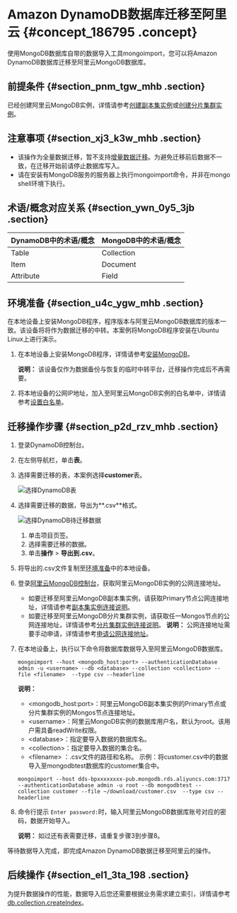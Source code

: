 # Amazon DynamoDB数据库迁移至阿里云 {#concept_186795 .concept}

使用MongoDB数据库自带的数据导入工具mongoimport，您可以将Amazon DynamoDB数据库迁移至阿里云MongoDB数据库。

## 前提条件 {#section_pnm_tgw_mhb .section}

已经创建阿里云MongoDB实例，详情请参考[创建副本集实例](../../../../cn.zh-CN/副本集快速入门/创建副本集实例.md#)或[创建分片集群实例](../../../../cn.zh-CN/分片集群快速入门/创建分片集群实例.md#)。

## 注意事项 {#section_xj3_k3w_mhb .section}

-   该操作为全量数据迁移，暂不支持[增量数据迁移](https://help.aliyun.com/knowledge_detail/39252.html)。为避免迁移前后数据不一致，在迁移开始前请停止数据库写入。
-   请在安装有MongoDB服务的服务器上执行mongoimport命令，并非在mongo shell环境下执行。

## 术语/概念对应关系 {#section_ywn_0y5_3jb .section}

|DynamoDB中的术语/概念|MongoDB中的术语/概念|
|:--------------|:-------------|
|Table|Collection|
|Item|Document|
|Attribute|Field|

## 环境准备 {#section_u4c_ygw_mhb .section}

在本地设备上安装MongoDB程序，程序版本与阿里云MongoDB数据库的版本一致。该设备将将作为数据迁移的中转。本案例将MongoDB程序安装在Ubuntu Linux上进行演示。

1.  在本地设备上安装MongoDB程序，详情请参考[安装MongoDB](https://docs.mongodb.com/manual/administration/install-community/)。

    **说明：** 该设备仅作为数据备份与恢复的临时中转平台，迁移操作完成后不再需要。

2.  将本地设备的公网IP地址，加入至阿里云MongoDB实例的白名单中，详情请参考[设置白名单](cn.zh-CN/用户指南/数据安全性/设置白名单.md#)。

## 迁移操作步骤 {#section_p2d_rzv_mhb .section}

1.  登录DynamoDB控制台。
2.  在左侧导航栏，单击**表**。
3.  选择需要迁移的表，本案例选择**customer**表。

    ![选择DynamoDB表](http://static-aliyun-doc.oss-cn-hangzhou.aliyuncs.com/assets/img/161016/155618720745065_zh-CN.png)

4.  选择需要迁移的数据，导出为**.csv**格式。

    ![选择DynamoDB待迁移数据](http://static-aliyun-doc.oss-cn-hangzhou.aliyuncs.com/assets/img/161016/155618720945066_zh-CN.png)

    1.  单击项目页签。
    2.  选择需要迁移的数据。
    3.  单击**操作** \> **导出到.csv**。
5.  将导出的.csv文件复制至[环境准备](#section_u4c_ygw_mhb)中的本地设备。
6.  登录[阿里云MongoDB控制台](https://mongodb.console.aliyun.com/)，获取阿里云MongoDB实例的公网连接地址。

    -   如要迁移至阿里云MongoDB副本集实例，请获取Primary节点公网连接地址，详情请参考[副本集实例连接说明](../../../../cn.zh-CN/副本集快速入门/连接实例/副本集实例连接说明.md#)。
    -   如要迁移至阿里云MongoDB分片集群实例，请获取任一Mongos节点的公网连接地址，详情请参考[分片集群实例连接说明](../../../../cn.zh-CN/分片集群快速入门/连接实例/分片集群实例连接说明.md#)。
    **说明：** 公网连接地址需要手动申请，详情请参考[申请公网连接地址](cn.zh-CN/用户指南/管理网络连接/申请公网连接地址.md#)。

7.  在本地设备上，执行以下命令将数据库数据导入至阿里云MongoDB数据库。

    ```
    mongoimport --host <mongodb_host:port> --authenticationDatabase admin -u <username> --db <database> --collection <collection> --file <filename>  --type csv --headerline					
    ```

    **说明：** 

    -   <mongodb\_host:port\>：阿里云MongoDB副本集实例的Primary节点或分片集群实例的Mongos节点连接地址。
    -   <username\>：阿里云MongoDB实例的数据库用户名，默认为root。该用户需具备readWrite权限。
    -   <database\>：指定要导入数据的数据库名。
    -   <collection\>：指定要导入数据的集合名。
    -   <filename\> ：.csv文件的路径和名称。
    示例：将customer.csv中的数据导入至mongodbtest数据库的customer集合中。

    ```
    mongoimport --host dds-bpxxxxxxxx-pub.mongodb.rds.aliyuncs.com:3717 --authenticationDatabase admin -u root --db mongodbtest --collection customer --file ~/download/customer.csv  --type csv --headerline
    ```

8.  命令行提示 `Enter password:`时，输入阿里云MongoDB数据库账号对应的密码，数据开始导入。

    **说明：** 如过还有表需要迁移，请重复步骤3到步骤8。


等待数据导入完成，即完成Amazon DynamoDB数据迁移至阿里云的操作。

## 后续操作 {#section_el1_3ta_198 .section}

为提升数据操作的性能，数据导入后您还需要根据业务需求建立索引，详情请参考[db.collection.createIndex](https://docs.mongodb.com/manual/reference/method/db.collection.createIndex/index.html)。

